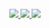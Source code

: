 <a href="https://github.com/I-Tsukuyomi-I?tab=repositories">
  <img src="https://github-readme-stats.vercel.app/api?username=I-Tsukuyomi-I&show_icons=true&count_private=true&theme=prussian" />
</a>
<a href="https://github.com/Qurre-Team/Qurre-sl">
  <img src="https://github-readme-stats.vercel.app/api/top-langs/?username=I-Tsukuyomi-I&langs_count=4&show_icons=true&count_private=true&layout=compact&theme=prussian" />
</a>
<a href="https://github.com/Qurre-Team/Qurre-sl">
  <img src="https://github-readme-stats.vercel.app/api/pin?username=I-Tsukuyomi-I&theme=prussian&repo=github-readme-stats" />
</a>

